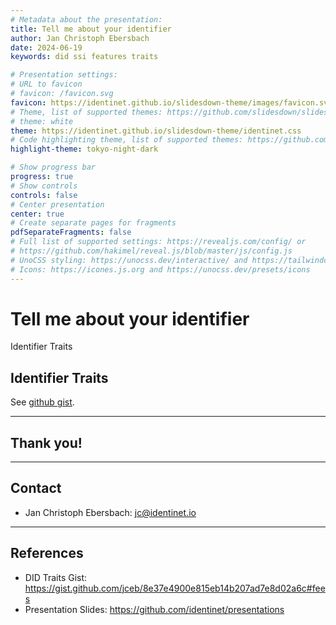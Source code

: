 ```yaml
---
# Metadata about the presentation:
title: Tell me about your identifier
author: Jan Christoph Ebersbach
date: 2024-06-19
keywords: did ssi features traits

# Presentation settings:
# URL to favicon
# favicon: /favicon.svg
favicon: https://identinet.github.io/slidesdown-theme/images/favicon.svg
# Theme, list of supported themes: https://github.com/slidesdown/slidesdown.github.io/tree/main/vendor/reveal.js/dist/theme
# theme: white
theme: https://identinet.github.io/slidesdown-theme/identinet.css
# Code highlighting theme, list of supported themes: https://github.com/slidesdown/slidesdown.github.io/tree/main/vendor/highlight.js
highlight-theme: tokyo-night-dark

# Show progress bar
progress: true
# Show controls
controls: false
# Center presentation
center: true
# Create separate pages for fragments
pdfSeparateFragments: false
# Full list of supported settings: https://revealjs.com/config/ or
# https://github.com/hakimel/reveal.js/blob/master/js/config.js
# UnoCSS styling: https://unocss.dev/interactive/ and https://tailwindcss.com/docs
# Icons: https://icones.js.org and https://unocss.dev/presets/icons
---
```


# Tell me about your identifier

Identifier Traits

<!-- generated with
!deno run --allow-read --allow-write https://deno.land/x/remark_format_cli@v0.3.2/remark-format.js --maxdepth 2 %
-->

## Identifier Traits

See [github gist](https://gist.github.com/jceb/8e37e4900e815eb14b207ad7e8d02a6c#fees).

---

<h2>Thank you!</h2>

---

<h2>Contact</h2>

- Jan Christoph Ebersbach: jc@identinet.io

---

<h2>References</h2>

- DID Traits Gist: <https://gist.github.com/jceb/8e37e4900e815eb14b207ad7e8d02a6c#fees>
- Presentation Slides: <https://github.com/identinet/presentations>
